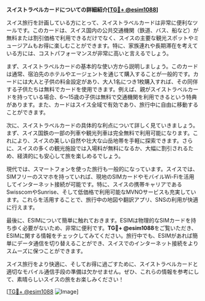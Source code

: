 **スイストラベルカードについての詳細紹介[[TG💪+ @esim1088](https://t.me/s/esim1088)]**

スイス旅行を計画している方にとって、スイストラベルカードは非常に便利なツールです。このカードは、スイス国内の公共交通機関（鉄道、バス、船など）が無料または割引価格で利用できるだけでなく、スイスの主要な観光スポットやミュージアムもお得に楽しむことができます。特に、家族連れや長期滞在を考えている方には、コストパフォーマンスが非常に高いと言えるでしょう。

まず、スイストラベルカードの基本的な使い方から説明しましょう。このカードは通常、宿泊先のホテルやエージェントを通じて購入することが一般的です。カードには大人と子供の料金設定があり、大人1名につき1枚購入すれば、その同伴する子供たちは無料でカードを使用できます。例えば、親がスイストラベルカードを持っている場合、6～15歳の子供は無料で交通機関を利用できるという特典があります。また、カードはスイス全域で有効であり、旅行中に自由に移動することができます。

次に、スイストラベルカードの具体的な利点について詳しく見ていきましょう。まず、スイス国鉄の一部の列車や観光列車は完全無料で利用可能になります。これにより、スイスの美しい自然や壮大な山岳地帯を手軽に探索できます。さらに、スイスの多くの観光施設では入場料が無料になるか、大幅に割引されるため、経済的にも安心して旅を楽しめるでしょう。

現代では、スマートフォンを使った旅行も一般的になっています。スイスでは、SIMフリーのスマホを持っていれば、現地のSIMカードやモバイルWi-Fiを活用してインターネット接続が可能です。特に、スイスの携帯キャリアであるSwisscomやSunrise、そして低価格で利用可能なMVNOサービスも充実しています。これらを活用することで、旅行中の地図や翻訳アプリ、SNSの利用が快適に行えます。

最後に、ESIMについて簡単に触れておきます。ESIMは物理的なSIMカードを持ち歩く必要がないため、非常に便利です。**TG💪+ @esim1088**をご覧いただき、ESIMに関する情報をチェックしてみてください。旅行中でも、ESIMがあれば簡単にデータ通信を切り替えることができ、スイスでのインターネット接続をよりスムーズに保つことができます。

スイス旅行をより快適に、そしてお得に過ごすために、スイストラベルカードと適切なモバイル通信手段の準備は欠かせません。ぜひ、これらの情報を参考にして、素晴らしいスイスの旅をお楽しみください！

[[TG💪+ @esim1088](https://t.me/s/esim1088) ![Image](https://i.postimg.cc/Y0z9fWf4/image.png)]
